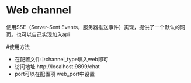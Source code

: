 # Web channel
使用SSE（Server-Sent Events，服务器推送事件）实现，提供了一个默认的网页。也可以自己实现加入api

#使用方法
- 在配置文件中channel_type填入web即可
- 访问地址 http://localhost:9899/chat
- port可以在配置项 web_port中设置
